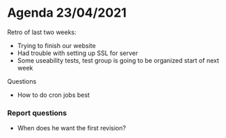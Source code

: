 
# Agenda 23/04/2021

Retro of last two weeks:

- Trying to finish our website
- Had trouble with setting up SSL for server
- Some useability tests, test group is going to be organized start of next week



Questions

- How to do cron jobs best



### Report questions

- When does he want the first revision?

